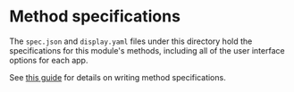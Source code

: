 # Method specifications

The `spec.json` and `display.yaml` files under this directory hold the specifications for this module's methods, including all of the user interface options for each app.

See [this guide](https://kbase.github.io/kb_sdk_docs/howtos/add_ui_elements.html) for details on writing method specifications.
